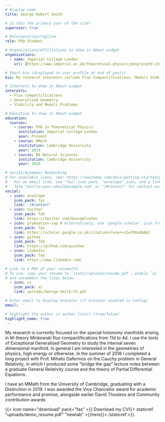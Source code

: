 ```yaml
---
# Display name
title: George Robert Smith

# Is this the primary user of the site?
superuser: true

# Role/position/tagline
role: PhD Student 

# Organizations/Affiliations to show in About widget
organizations:
  - name: Imperial College London
    url: [https://www.imperial.ac.uk/theoretical-physics/people/phd-students/]

# Short bio (displayed in user profile at end of posts)
bio: My research interests include Flux Compactifications, Moduli Stabilisation and Stability.

# Interests to show in About widget
interests:
  - Flux Compactifications
  - Generalised Geometry 
  - Stability and Moduli Problems

# Education to show in About widget
education:
  courses:
    - course: PhD in Theoretical Physics
      institution: Imperial College London
      year: Present
    - course: MMath 
      institution: Cambridge University
      year: 2019
    - course: BA Natural Sciences
      institution: Cambridge University
      year: 2018

# Social/Academic Networking
# For available icons, see: https://wowchemy.com/docs/getting-started/page-builder/#icons
#   For an email link, use "fas" icon pack, "envelope" icon, and a link in the
#   form "mailto:your-email@example.com" or "/#contact" for contact widget.
social:
  - icon: envelope
    icon_pack: fas
    link: '/#contact'
  - icon: twitter
    icon_pack: fab
    link: https://twitter.com/GeorgeCushen
  - icon: graduation-cap # Alternatively, use `google-scholar` icon from `ai` icon pack
    icon_pack: fas
    link: https://scholar.google.co.uk/citations?user=sIwtMXoAAAAJ
  - icon: github
    icon_pack: fab
    link: https://github.com/gcushen
  - icon: linkedin
    icon_pack: fab
    link: https://www.linkedin.com/

# Link to a PDF of your resume/CV.
# To use: copy your resume to `static/uploads/resume.pdf`, enable `ai` icons in `params.toml`,
# and uncomment the lines below.
  - icon: cv
    icon_pack: ai
    link: uploads/George-Smith-CV.pdf

# Enter email to display Gravatar (if Gravatar enabled in Config)
email: ''

# Highlight the author in author lists? (true/false)
highlight_name: true
---
```


My research is currently focused on the special holonomy manifolds arising in M-theory Minkowski flux compactifications from 11d to 4d.  I use the tools of Exceptional Generalised Geometry to study the internal seven dimensional manifold.  In general I am interested in the geometries of physics, high energy or otherwise.  In the summer of 2018 I completed a long project with Prof. Mihalis Dafermos on the Cauchy problem in General Relativity, in which I produced some "bridge the gap" lecture notes between a graduate General Relativity course and the theory of Partial Differential Equations.

I have an MMath from the University of Cambridge, graduating with a Distinction in 2019.  I was awarded the Vice Chancellor award for academic performance and promise, alongside earlier David Thouless and Community contribution awards

{{< icon name="download" pack="fas" >}} Download my CV{{< staticref "uploads/demo_resume.pdf" "newtab" >}}here{{< /staticref >}}.
